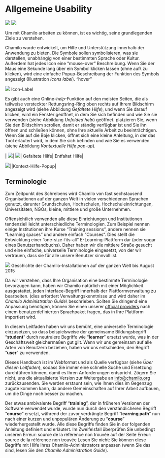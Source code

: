 
# Allgemeine Usability

![](../../.gitbook/assets/images20%20%289%29.png) ![](../../.gitbook/assets/images23%20%286%29.png)

Um mit Chamilo arbeiten zu können, ist es wichtig, seine grundlegenden Ziele zu verstehen.

Chamilo wurde entwickelt, um Hilfe und Unterstützung innerhalb der Anwendung zu bieten. Die Symbole sollen symbolisieren, was sie darstellen, unabhängig von einer bestimmten Sprache oder Kultur. Außerdem hat jedes Icon eine “mouse-over” Beschreibung. Wenn Sie der Maus eine Sekunde lang über ein Symbol klicken lassen (ohne auf\ zu klicken), wird eine einfache Popup-Beschreibung der Funktion des Symbols angezeigt \(Illustration _Icons label_\). “hover”

![](../../.gitbook/assets/images2%20%288%29.png) Icon-Label

Es gibt auch eine Online-_help_-Funktion auf den meisten Seiten, die als teilweise versteckter Rettungsring-Ring oben rechts auf Ihrem Bildschirm angezeigt wird \(siehe Abbildung _Gefaltete Hilfe_\), und wenn Sie darauf klicken, wird ein Fenster geöffnet, in dem Sie sich befinden und wie Sie sie verwenden \(siehe Abbildung _Unfolded help_\) geöffnet. platzieren Sie, wenn Sie den Bildschirm scrollen, damit er ständig verfügbar ist und Sie ihn öffnen und schließen können, ohne Ihre aktuelle Arbeit zu beeinträchtigen. Wenn Sie auf die Boje klicken, öffnet sich eine kleine Anleitung, in der das Tool erläutert wird, in dem Sie sich befinden und wie Sie es verwenden \(siehe Abbildung _Kontextuelle Hilfe pop-up_\).

\| ![](../../.gitbook/assets/images3%20%289%29.png)\| ![](../../.gitbook/assets/illustration_4%20%285%29.png)\| Gefaltete Hilfe\| Entfaltet Hilfe\|

![](../../.gitbook/assets/images5%20%289%29.png)\|\|Kontext-Hilfe-Popup\|

## Terminologie <a id="terminology"></a>

Zum Zeitpunkt des Schreibens wird Chamilo von fast sechstausend Organisationen auf der ganzen Welt in vielen verschiedenen Sprachen genutzt, darunter Grundschulen, Hochschulen, Hochschuleinrichtungen, Universitäten, NGOs, kleine, mittlere und große Unternehmen.

Offensichtlich verwenden alle diese Einrichtungen und Institutionen tendenziell leicht unterschiedliche Terminologien. Zum Beispiel nennen einige Institutionen ihre Kurse “Training sessions”, andere nennen sie “Learning spaces” und andere einfach “Courses”. Dies stellt die Entwicklung einer “one-size-fits-all” E-Learning-Plattform dar \(oder sogar eines Benutzerhandbuchs\). Daher haben wir die mittlere Straße gesucht und eine einfache, universelle Terminologie eingesetzt, von der wir vertrauen, dass sie für alle unsere Benutzer sinnvoll ist.

![](../../.gitbook/assets/images4%20%287%29.png) Geschichte der Chamilo-Installationen auf der ganzen Welt bis August 2015

Da wir verstehen, dass Ihre Organisation eine bestimmte Terminologie bevorzugen kann, haben wir Chamilo natürlich mit einer Möglichkeit ausgestattet, jeden Interface-Begriff innerhalb der Plattformverwaltung zu bearbeiten. \(dies erfordert Verwaltungskenntnisse und wird daher im _Chamilo Administration Guide_\ beschrieben. Sollten Sie dringend eine Anpassung benötigen, können Sie einen unserer [official providers](http://www.chamilo.org/en/providers) nach einem benutzerdefinierten Sprachpaket fragen, das in Ihre Plattform importiert wird.

In diesem Leitfaden haben wir uns bemüht, eine universelle Terminologie einzusetzen, so dass beispielsweise der gemeinsame Bildungsbegriff “**student**” durch neutralere Begriffe wie “**learner**” ersetzt wurde, was in der Geschäftswelt gleichermaßen gut gilt. Wenn wir uns gemeinsam auf alle Arten von Benutzern beziehen, haben wir uns entschieden, den Begriff “**user**” zu verwenden.

Dieses Handbuch ist im Webformat und als Quelle verfügbar \(siehe _Über diesen Leitfaden_\), sodass Sie immer eine schnelle Suche und Ersetzung durchführen können, damit es Ihren Anforderungen entspricht. Zögern Sie nicht, uns die aktualisierte Version zur Weitergabe an info@chamilo.org zurückzusenden. Sie werden erstaunt sein, wie Ihnen dies im Gegenzug zugute kommen kann, da andere Gemeinschaften auf Ihrer Arbeit aufbauen, um die Dinge noch besser zu machen.

Der etwas ambivalente Begriff “**training**”, der in früheren Versionen der Software verwendet wurde, wurde nun durch den verständlicheren Begriff “**course**” ersetzt, während der zuvor verdrängte Begriff “**learning path**” nun nach einer kurzen und unpopulären Änderung zu “**course**” wiederhergestellt wurde. Alle diese Begriffe finden Sie in der folgenden Anleitung definiert und erläutert. Im Zweifelsfall überprüfen Sie unbedingt unseren Erreur: source de la référence non trouvée auf der Seite Erreur: source de la référence non trouvée Lesen Sie nicht: Sie können diese Begriffe mit Hilfe Ihres Chamilo-Administrators anpassen \(wenn Sie das sind, lesen Sie den _Chamilo Administration Guide_).